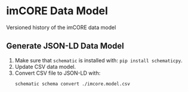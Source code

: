 # imCORE Data Model

Versioned history of the imCORE data model

## Generate JSON-LD Data Model

1. Make sure that `schematic` is installed with: `pip install schematicpy`.
2. Update CSV data model.
3. Convert CSV file to JSON-LD with:
    ```
    schematic schema convert ./imcore.model.csv
    ```
